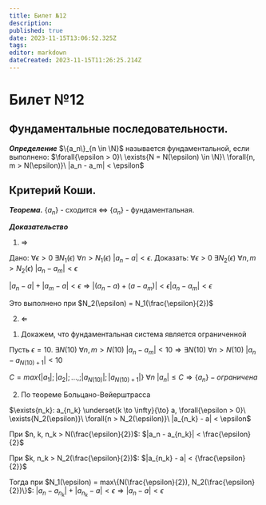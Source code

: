 ```yaml
---
title: Билет №12
description: 
published: true
date: 2023-11-15T13:06:52.325Z
tags: 
editor: markdown
dateCreated: 2023-11-15T11:26:25.214Z
---
```


# Билет №12

## Фундаментальные последовательности. 

***Определение***
$\{a_n\}_{n \in \N}$ называется фундаментальной, если выполнено:
$\forall{\epsilon > 0}\ \exists{N = N(\epsilon) \in \N}\ \forall{n, m > N(\epsilon)}\ |a_n - a_m| < \epsilon$

## Критерий Коши.
***Теорема.***
$\{a_n\}$ - сходится $\Leftrightarrow$ $\{a_n\}$ - фундаментальная.

***Доказательство***
1) $\Rightarrow$

Дано:
$\forall{\epsilon > 0}\ \exists{N_1(\epsilon)}\ \forall{n > N_1(\epsilon)}\ |a_n - a| < \epsilon$.
Доказать:
$\forall{\epsilon > 0}\ \exists{N_2(\epsilon)}\ \forall{n, m > N_2(\epsilon)}\ |a_n - a_m| < \epsilon$

$|a_n - a| + |a_m - a| < \epsilon \Rightarrow |(a_n - a) + (a - a_m)| < \epsilon |a_n - a_m| < \epsilon$

Это выполнено при $N_2(\epsilon) = N_1(\frac{\epsilon}{2})$

2. $\Leftarrow$

1) Докажем, что фундаментальная система является ограниченной

Пусть $\epsilon = 10$.
$\exists{N(10)}\ \forall{n, m > N(10)}\ |a_n - a_m| < 10 \Rightarrow \exists{N(10)}\ \forall{n > N(10)}\ |a_n - a_{N(10) + 1}| < 10$ 

$C = max\{|a_1|; |a_2|; ...,; |a_{N(10)}|; |a_{N(10) + 1}| \}$
$\forall{n}\ |a_n| \leq C \Rightarrow \{a_n\} - ограничена$

2) По теореме Больцано-Вейерштрасса 

$\exists{n_k}: a_{n_k} \underset{k \to \infty}{\to} a, \forall{\epsilon > 0}\ \exists{N_2(\epsilon)}\ \forall{n > N_2(\epsilon)}\ |a_{n_k} - a| < \epsilon$

При $n, k, n_k > N(\frac{\epsilon}{2})$: $|a_n - a_{n_k}| < \frac{\epsilon}{2}$

При $k, n_k > N_2(\frac{\epsilon}{2})$: $|a_{n_k} - a| < {\frac{\epsilon}{2}}$

Тогда при $N_1(\epsilon) = max\{N(\frac{\epsilon}{2}), N_2(\frac{\epsilon}{2})\}$:
$|a_n - a_{n_k}| + |a_{n_k} - a| < \epsilon \Rightarrow |a_n - a| < \epsilon$

